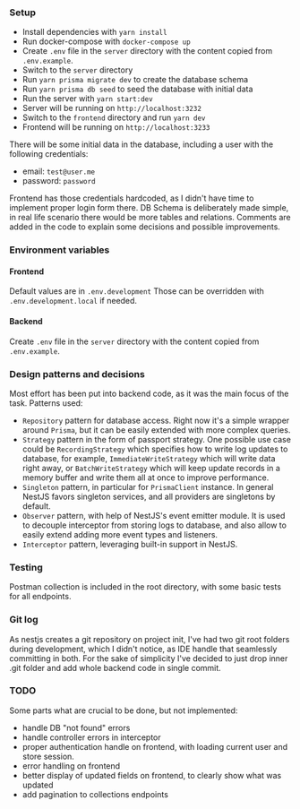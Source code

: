 ### Setup
- Install dependencies with `yarn install`
- Run docker-compose with `docker-compose up`
- Create `.env` file in the `server` directory with the content copied from `.env.example`.
- Switch to the `server` directory
- Run `yarn prisma migrate dev` to create the database schema
- Run `yarn prisma db seed` to seed the database with initial data
- Run the server with `yarn start:dev`
- Server will be running on `http://localhost:3232`
- Switch to the `frontend` directory and run `yarn dev`
- Frontend will be running on `http://localhost:3233`

There will be some initial data in the database, including a user with the following credentials:
- email: `test@user.me`
- password: `password`

Frontend has those credentials hardcoded, as I didn't have time to implement proper login form there.
DB Schema is deliberately made simple, in real life scenario there would be more tables and relations.
Comments are added in the code to explain some decisions and possible improvements.

### Environment variables
#### Frontend
Default values are in `.env.development`
Those can be overridden with `.env.development.local` if needed.

#### Backend
Create `.env` file in the `server` directory with the content copied from `.env.example`.

### Design patterns and decisions
Most effort has been put into backend code, as it was the main focus of the task.
Patterns used: 
- `Repository` pattern for database access. Right now it's a simple wrapper around `Prisma`, but it can be easily extended with more complex queries.
- `Strategy` pattern in the form of passport strategy. One possible use case could be `RecordingStrategy` which specifies how to write log updates to database, for example, `ImmediateWriteStrategy` which will write data right away, or `BatchWriteStrategy` which will keep update records in a memory buffer and write them all at once to improve performance.
- `Singleton` pattern, in particular for `PrismaClient` instance. In general NestJS favors singleton services, and all providers are singletons by default.
- `Observer` pattern, with help of NestJS's event emitter module. It is used to decouple interceptor from storing logs to database, and also allow to easily extend adding more event types and listeners.
- `Interceptor` pattern, leveraging built-in support in NestJS. 

### Testing
Postman collection is included in the root directory, with some basic tests for all endpoints.

### Git log
As nestjs creates a git repository on project init, I've had two git root folders during development, which I didn't notice, as IDE handle that seamlessly committing in both.
For the sake of simplicity I've decided to just drop inner .git folder and add whole backend code in single commit.


### TODO
Some parts what are crucial to be done, but not implemented:
 - handle DB "not found" errors
 - handle controller errors in interceptor
 - proper authentication handle on frontend, with loading current user and store session. 
 - error handling on frontend
 - better display of updated fields on frontend, to clearly show what was updated
 - add pagination to collections endpoints
